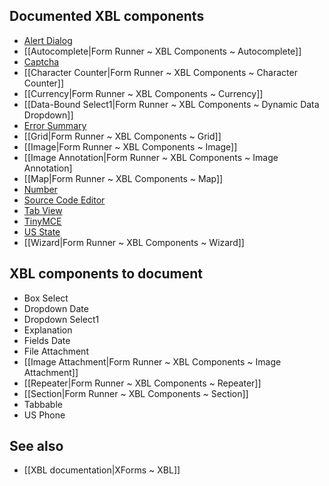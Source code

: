 ## Documented XBL components

- [Alert Dialog](http://wiki.orbeon.com/forms/doc/developer-guide/xbl-components/alert-dialog)
- [[Autocomplete|Form Runner ~ XBL Components ~ Autocomplete]]
- [Captcha](http://wiki.orbeon.com/forms/doc/developer-guide/xbl-components/recaptcha)
- [[Character Counter|Form Runner ~ XBL Components ~ Character Counter]]
- [[Currency|Form Runner ~ XBL Components ~ Currency]]
- [[Data-Bound Select1|Form Runner ~ XBL Components ~ Dynamic Data Dropdown]]
- [Error Summary](http://wiki.orbeon.com/forms/doc/developer-guide/xbl-components/error-summary-component)
- [[Grid|Form Runner ~ XBL Components ~ Grid]]
- [[Image|Form Runner ~ XBL Components ~ Image]]
- [[Image Annotation|Form Runner ~ XBL Components ~ Image Annotation]
- [[Map|Form Runner ~ XBL Components ~ Map]]
- [Number](http://wiki.orbeon.com/forms/doc/developer-guide/xbl-components/number)
- [Source Code Editor](http://wiki.orbeon.com/forms/doc/developer-guide/xbl-components/source-code-editor)
- [Tab View](http://wiki.orbeon.com/forms/doc/developer-guide/xbl-components/tab-view)
- [TinyMCE](http://wiki.orbeon.com/forms/doc/developer-guide/xbl-components/tinymce)
- [US State](http://wiki.orbeon.com/forms/doc/developer-guide/xbl-components/us-state)
- [[Wizard|Form Runner ~ XBL Components ~ Wizard]]

## XBL components to document

- Box Select
- Dropdown Date
- Dropdown Select1
- Explanation
- Fields Date
- File Attachment
- [[Image Attachment|Form Runner ~ XBL Components ~ Image Attachment]]
- [[Repeater|Form Runner ~ XBL Components ~ Repeater]]
- [[Section|Form Runner ~ XBL Components ~ Section]]
- Tabbable
- US Phone

## See also

- [[XBL documentation|XForms ~ XBL]]
